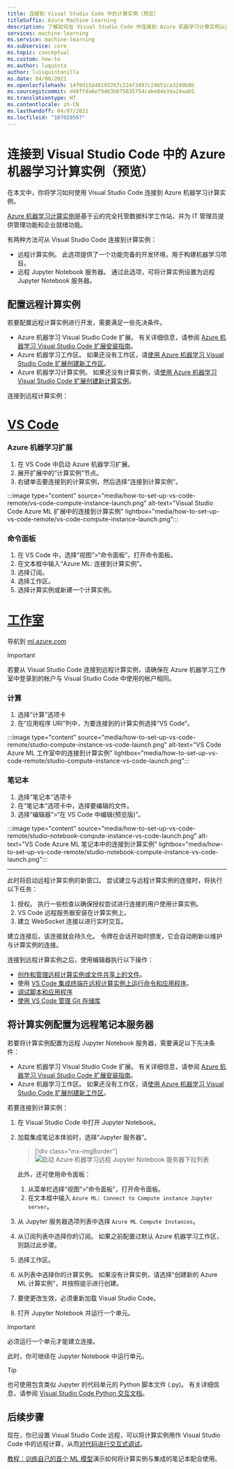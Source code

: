 ```yaml
---
title: 连接到 Visual Studio Code 中的计算实例（预览）
titleSuffix: Azure Machine Learning
description: 了解如何在 Visual Studio Code 中连接到 Azure 机器学习计算实例以运行交互式 Jupyter Notebook 和远程开发工作负荷。
services: machine-learning
ms.service: machine-learning
ms.subservice: core
ms.topic: conceptual
ms.custom: how-to
ms.author: luquinta
author: luisquintanilla
ms.date: 04/08/2021
ms.openlocfilehash: 14f0d15d48193267c224f3497c24651ca3249b0b
ms.sourcegitcommit: d40ffda6ef9463bb75835754cabe84e3da24aab5
ms.translationtype: HT
ms.contentlocale: zh-CN
ms.lasthandoff: 04/07/2021
ms.locfileid: "107028567"
---
```

# <a name="connect-to-an-azure-machine-learning-compute-instance-in-visual-studio-code-preview"></a>连接到 Visual Studio Code 中的 Azure 机器学习计算实例（预览）

在本文中，你将学习如何使用 Visual Studio Code 连接到 Azure 机器学习计算实例。

[Azure 机器学习计算实例](concept-compute-instance.md)是基于云的完全托管数据科学工作站，并为 IT 管理员提供管理功能和企业就绪功能。

有两种方法可从 Visual Studio Code 连接到计算实例：

* 远程计算实例。 此选项提供了一个功能完备的开发环境，用于构建机器学习项目。
* 远程 Jupyter Notebook 服务器。 通过此选项，可将计算实例设置为远程 Jupyter Notebook 服务器。

## <a name="configure-a-remote-compute-instance"></a>配置远程计算实例

若要配置远程计算实例进行开发，需要满足一些先决条件。

* Azure 机器学习 Visual Studio Code 扩展。 有关详细信息，请参阅 [Azure 机器学习 Visual Studio Code 扩展安装指南](tutorial-setup-vscode-extension.md)。
* Azure 机器学习工作区。 如果还没有工作区，请[使用 Azure 机器学习 Visual Studio Code 扩展创建新工作区](how-to-manage-resources-vscode.md#create-a-workspace)。
* Azure 机器学习计算实例。 如果还没有计算实例，请[使用 Azure 机器学习 Visual Studio Code 扩展创建新计算实例](how-to-manage-resources-vscode.md#create-compute-instance)。

连接到远程计算实例：

# <a name="vs-code"></a>[VS Code](#tab/extension)

### <a name="azure-machine-learning-extension"></a>Azure 机器学习扩展

1. 在 VS Code 中启动 Azure 机器学习扩展。
1. 展开扩展中的“计算实例”节点。
1. 右键单击要连接到的计算实例，然后选择“连接到计算实例”。

:::image type="content" source="media/how-to-set-up-vs-code-remote/vs-code-compute-instance-launch.png" alt-text="Visual Studio Code Azure ML 扩展中的连接到计算实例" lightbox="media/how-to-set-up-vs-code-remote/vs-code-compute-instance-launch.png":::

### <a name="command-palette"></a>命令面板

1. 在 VS Code 中，选择“视图”>“命令面板”，打开命令面板。
1. 在文本框中输入“Azure ML: 连接到计算实例”。
1. 选择订阅。
1. 选择工作区。
1. 选择计算实例或新建一个计算实例。

# <a name="studio"></a>[工作室](#tab/studio)

导航到 [ml.azure.com](https://ml.azure.com)

> [!IMPORTANT]
> 若要从 Visual Studio Code 连接到远程计算实例，请确保在 Azure 机器学习工作室中登录到的帐户与 Visual Studio Code 中使用的帐户相同。

### <a name="compute"></a>计算

1. 选择“计算”选项卡
1. 在“应用程序 URI”列中，为要连接到的计算实例选择“VS Code”。

:::image type="content" source="media/how-to-set-up-vs-code-remote/studio-compute-instance-vs-code-launch.png" alt-text="VS Code Azure ML 工作室中的连接到计算实例" lightbox="media/how-to-set-up-vs-code-remote/studio-compute-instance-vs-code-launch.png":::

### <a name="notebook"></a>笔记本

1. 选择“笔记本”选项卡
1. 在“笔记本”选项卡中，选择要编辑的文件。
1. 选择“编辑器”>“在 VS Code 中编辑(预览版)”。

:::image type="content" source="media/how-to-set-up-vs-code-remote/studio-notebook-compute-instance-vs-code-launch.png" alt-text="VS Code Azure ML 笔记本中的连接到计算实例" lightbox="media/how-to-set-up-vs-code-remote/studio-notebook-compute-instance-vs-code-launch.png":::

---

此时将启动远程计算实例的新窗口。 尝试建立与远程计算实例的连接时，将执行以下任务：

1. 授权。 执行一些检查以确保授权尝试进行连接的用户使用计算实例。
1. VS Code 远程服务器安装在计算实例上。
1. 建立 WebSocket 连接以进行实时交互。

建立连接后，该连接就会持久化。 令牌在会话开始时颁发，它会自动刷新以维护与计算实例的连接。

连接到远程计算实例之后，使用编辑器执行以下操作：

* [创作和管理远程计算实例或文件共享上的文件](https://code.visualstudio.com/docs/editor/codebasics)。
* 使用 [VS Code 集成终端](https://code.visualstudio.com/docs/editor/integrated-terminal)[在远程计算实例上运行命令和应用程序](how-to-access-terminal.md)。
* [调试脚本和应用程序](https://code.visualstudio.com/Docs/editor/debugging)
* [使用 VS Code 管理 Git 存储库](concept-train-model-git-integration.md)

## <a name="configure-compute-instance-as-remote-notebook-server"></a>将计算实例配置为远程笔记本服务器

若要将计算实例配置为远程 Jupyter Notebook 服务器，需要满足以下先决条件：

* Azure 机器学习 Visual Studio Code 扩展。 有关详细信息，请参阅 [Azure 机器学习 Visual Studio Code 扩展安装指南](tutorial-setup-vscode-extension.md)。
* Azure 机器学习工作区。 如果还没有工作区，请[使用 Azure 机器学习 Visual Studio Code 扩展创建新工作区](how-to-manage-resources-vscode.md#create-a-workspace)。

若要连接到计算实例：

1. 在 Visual Studio Code 中打开 Jupyter Notebook。
1. 加载集成笔记本体验时，选择“Jupyter 服务器”。

    > [!div class="mx-imgBorder"]
    > ![启动 Azure 机器学习远程 Jupyter Notebook 服务器下拉列表](media/how-to-set-up-vs-code-remote/launch-server-selection-dropdown.png)

    此外，还可使用命令面板：

    1. 从菜单栏选择“视图”>“命令面板”，打开命令面板。
    1. 在文本框中输入 `Azure ML: Connect to Compute instance Jupyter server`。

1. 从 Jupyter 服务器选项列表中选择 `Azure ML Compute Instances`。
1. 从订阅列表中选择你的订阅。 如果之前配置过默认 Azure 机器学习工作区，则跳过此步骤。
1. 选择工作区。
1. 从列表中选择你的计算实例。 如果没有计算实例，请选择“创建新的 Azure ML 计算实例”，并按照提示进行创建。
1. 要使更改生效，必须重新加载 Visual Studio Code。
1. 打开 Jupyter Notebook 并运行一个单元。

> [!IMPORTANT]
> 必须运行一个单元才能建立连接。

此时，你可继续在 Jupyter Notebook 中运行单元。

> [!TIP]
> 也可使用包含类似 Jupyter 的代码单元的 Python 脚本文件 (.py)。 有关详细信息，请参阅 [Visual Studio Code Python 交互文档](https://code.visualstudio.com/docs/python/jupyter-support-py)。

## <a name="next-steps"></a>后续步骤

现在，你已设置 Visual Studio Code 远程，可以将计算实例用作 Visual Studio Code 中的远程计算，从而[对代码进行交互式调试](how-to-debug-visual-studio-code.md)。

[教程：训练自己的首个 ML 模型](tutorial-1st-experiment-sdk-train.md)演示如何将计算实例与集成的笔记本配合使用。
